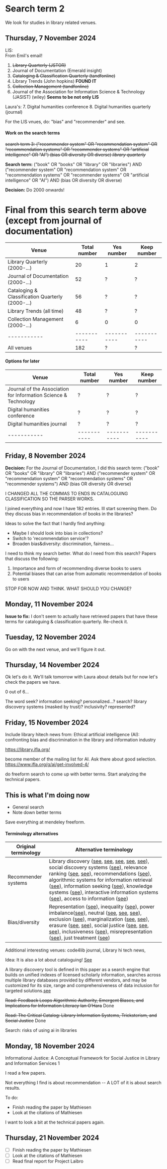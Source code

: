 # Search term 2

We look for studies in library related venues.



## Thursday, 7 November 2024


LIS:\
From Emil's email!
1. <del>​Library Quarterly (JSTOR)
2. Journal of Documentation (Emerald insight)
3. <del>​Cataloging & Classification Quarterly (tandfonline)
4. Library Trends (John hopkins) **FOUND IT**
5. <del>​Collection Management (tandfonline)
6. Journal of the Association for Information Science & Technology (JASIST) (wiley) **Seems to be not only LIS**

Laura's:
7. Digital humanities conference
8. Digital humanities quarterly (journal)


For the LIS vnues, do: "bias" and "recommender" and see. 

#### Work on the search terms


<del>search term 3: ("recommender system" OR "recommendation system" OR "recommendation systems" OR "recommender systems" OR "artificial intelligence" OR "AI") (bias OR diversity OR diverse) *library quarterly*

**Search term:** ("book" OR "books" OR "library" OR "libraries") AND ("recommender system" OR "recommendation system" OR "recommendation systems" OR "recommender systems" OR "artificial intelligence" OR "AI") AND (bias OR diversity OR diverse)


**Decision:** Do 2000 onwards!



# Final from this search term above (except from journal of documentation)

| Venue       | Total number| Yes number  | Keep number |
| ----------- | ----------- | ----------- | ----------- |
| Library Quarterly (2000-...)      | 20         | 1          | 2|
| Journal of Documentation (2000-...) | 52        | ?      | ?       |
| ​Cataloging & Classification Quarterly (2000-...)   |  56        | ?     | ?       |
| Library Trends (all time)  | 48       | ?      |    ?   |
| ​Collection Management (2000-...)  | 6        | 0      |    0   |
| ----------- | ----------- | ----------- | ----------- |
| All venues | 182 | ?  | ? |



#### Options for later
| Venue       | Total number| Yes number  | Keep number |
| ----------- | ----------- | ----------- | ----------- |
| Journal of the Association for Information Science & Technology   | ?        | ?      |    ?  |
| Digital humanities conference   | ?        | ?      |    ?   |
| Digital humanities journal   | ?        | ?      |    ?   |
| ----------- | ----------- | ----------- | ----------- |




## Friday, 8 November 2024

**Decision:** For the Journal of Documentation, I did this search term: ("book" OR "books" OR "library" OR "libraries") AND ("recommender system" OR "recommendation system" OR "recommendation systems" OR "recommender systems") AND (bias OR diversity OR diverse)

I CHANGED ALL THE COMMAS TO ENDS IN CATALOGUING CLASSIFICATION SO THE PARSER WORKS.

I joined everything and now I have 182 entries. Ill start screening them. Do they discuss bias in recommendation of books in the libraries?

Ideas to solve the fact that I hardly find anything:
- Maybe I should look into bias in collections?
- Switch to 'recommendation service'?
- Broaden bias&diversity: discrimination, fairness...


I need to think my search better. What do I need from this search? Papers that discuss the following:
1. Importance and form of recommending diverse books to users
2. Potential biases that can arise from automatic recommendation of books to users

STOP FOR NOW AND THINK. WHAT SHOULD YOU CHANGE?


## Monday, 11 November 2024

**Issue to fix:** I don't seem to actually have retrieved papers that have these terms for cataloguing & classification quarterly. Re-check it.


## Tuesday, 12 November 2024

Go on with the next venue, and we'll figure it out.

## Thursday, 14 November 2024
Ok let's do it. We'll talk tomorrow with Laura about details but for now let's check the papers we have.

0 out of 6...


The word seek? information seeking? personalized...? search? library discovery systems (masked by trust)?
inclusivity? represented? 

## Friday, 15 November 2024

Include library hitech news from: Ethical artificial intelligence (AI): confronting bias and discrimination in the library and information industry

https://library.ifla.org/

become member of the mailing list for AI. Ask there about good selection. https://www.ifla.org/g/ai/get-involved-4/


do freeform search to come up with better terms. Start analyzing the technical papers.




## This is what I'm doing now
- General search
- Note down better terms

Save everything at mendeley freeform.

#### Terminology alternatives
| Original terminology       | Alternative terminology |
| ----------- | ----------- |
| Recommender systems   | Library discovery ([see](https://scholarworks.gvsu.edu/library_books/30/), [see](https://muse.jhu.edu/pub/1/article/549202/pdf), [see](https://dspace.mit.edu/bitstream/handle/1721.1/107929/feminism%20and%20future%20library%20discovery.pdf?sequence=1&isAllowed=y), [see](https://tefkos.comminfo.rutgers.edu/Courses/e553/Articles/Articles%20Sp15/NISO%20report%20future_library_resource_discovery%202015.pdf), [see](https://dl.acm.org/doi/pdf/10.1145/3313831.3376307)), social discovery systems ([see](https://muse.jhu.edu/pub/1/article/485529/pdf)), relevance ranking ([see](https://tefkos.comminfo.rutgers.edu/Courses/e553/Articles/Articles%20Sp15/NISO%20report%20future_library_resource_discovery%202015.pdf), [see](https://dl.acm.org/doi/pdf/10.1145/3313831.3376307)), recommendations ([see](https://digitalcommons.unl.edu/cgi/viewcontent.cgi?article=6909&context=libphilprac)),  algorithmic systems for information retrieval ([see](https://palrap.org/ojs/palrap/article/view/231)), information seeking ([see](https://palrap.org/ojs/palrap/article/view/231)), knowledge systems ([see](https://dl.acm.org/doi/pdf/10.1145/3313831.3376307)), interactive information systems ([see](https://dl.acm.org/doi/pdf/10.1145/3313831.3376307)), access to information ([see](https://papers.ssrn.com/sol3/papers.cfm?abstract_id=2937417))|
| Bias/diversity   | Representation ([see](https://link.springer.com/book/10.1007/978-94-017-3435-6)), inequality ([see](https://dspace.mit.edu/bitstream/handle/1721.1/107929/feminism%20and%20future%20library%20discovery.pdf?sequence=1&isAllowed=y)), power imbalance([see](https://dspace.mit.edu/bitstream/handle/1721.1/107929/feminism%20and%20future%20library%20discovery.pdf?sequence=1&isAllowed=y)), neutral ([see](https://dspace.mit.edu/bitstream/handle/1721.1/107929/feminism%20and%20future%20library%20discovery.pdf?sequence=1&isAllowed=y), [see](https://tefkos.comminfo.rutgers.edu/Courses/e553/Articles/Articles%20Sp15/NISO%20report%20future_library_resource_discovery%202015.pdf), [see](https://dl.acm.org/doi/pdf/10.1145/3313831.3376307)), exclusion ([see](https://dspace.mit.edu/bitstream/handle/1721.1/107929/feminism%20and%20future%20library%20discovery.pdf?sequence=1&isAllowed=y)), marginalization ([see](https://dspace.mit.edu/bitstream/handle/1721.1/107929/feminism%20and%20future%20library%20discovery.pdf?sequence=1&isAllowed=y), [see](https://dl.acm.org/doi/pdf/10.1145/3313831.3376307)), erasure ([see](https://dspace.mit.edu/bitstream/handle/1721.1/107929/feminism%20and%20future%20library%20discovery.pdf?sequence=1&isAllowed=y), [see](https://dl.acm.org/doi/pdf/10.1145/3313831.3376307)), social justice ([see](https://muse.jhu.edu/pub/1/article/549202/pdf), [see](https://dl.acm.org/doi/pdf/10.1145/3313831.3376307), [see](https://papers.ssrn.com/sol3/papers.cfm?abstract_id=2937417)), inclusiveness ([see](https://www.jstor.org/stable/pdf/10.5749/j.ctt1pwt6wq.40.pdf?acceptTC=true&coverpage=false&addFooter=false)), misrepresentation ([see](https://palrap.org/ojs/palrap/article/view/231)), just treatment ([see](https://papers.ssrn.com/sol3/papers.cfm?abstract_id=2937417))| 



Additional interesting venues: code4lib journal, Library hi tech news, 

Idea: It is also a lot about cataloguing! [See](https://oaktrust.library.tamu.edu/items/f3c5994d-f7d7-4682-9ed1-9eefcee05154)


A library discovery tool is defined in this paper as a search engine that builds on unified indexes of licensed scholarly information, searches across multiple library databases provided by different vendors, and may be customized for its size, range and comprehensiveness of data inclusion for targeted solutions.[see](https://www.scirp.org/journal/paperinformation?paperid=60590)



~~Read: Feedback Loops
Algorithmic Authority, Emergent Biases, and Implications for Information
Literacy
Ian O’Hara~~ Done

~~Read: The Critical Catalog: Library Information Systems,
Tricksterism, and Social Justice~~ Done

Search: risks of using ai in libraries

## Monday, 18 November 2024

Informational Justice: A Conceptual Framework for Social Justice in Library and
Information Services 1


I read a few papers. 

Not everything I find is about recommendation --  A LOT of it is about search results.

To do:
- Finish reading the paper by Mathiesen
- Look at the citations of Mathiesen 

I want to look a bit at the technical papers again.


## Thursday, 21 November 2024

- [ ] Finish reading the paper by Mathiesen
- [ ] Look at the citations of Mathiesen
- [ ] Read final report for Project Laibro

